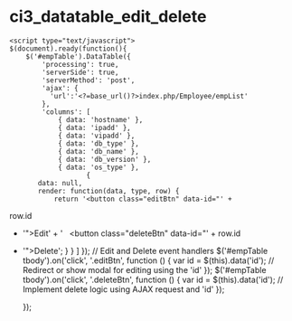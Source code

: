 # ci3_datatable_edit_delete

	<script type="text/javascript">
	$(document).ready(function(){
	   	$('#empTable').DataTable({
	      	'processing': true,
	      	'serverSide': true,
	      	'serverMethod': 'post',
	      	'ajax': {
	          'url':'<?=base_url()?>index.php/Employee/empList'
	      	},
	      	'columns': [
	         	{ data: 'hostname' },
	         	{ data: 'ipadd' },
	         	{ data: 'vipadd' },
	         	{ data: 'db_type' },
	         	{ data: 'db_name' },
	         	{ data: 'db_version' },
	         	{ data: 'os_type' },
					   {
           data: null,
           render: function(data, type, row) {
               return '<button class="editBtn" data-id="' +
row.id
+ '">Edit</button>' +
                      '&nbsp;&nbsp;&nbsp;<button class="deleteBtn" data-id="' +
row.id
+ '">Delete</button>';
           }
       }
   ]
});
// Edit and Delete event handlers
$('#empTable tbody').on('click', '.editBtn', function () {
   var id = $(this).data('id');
   // Redirect or show modal for editing using the 'id'
});
$('#empTable tbody').on('click', '.deleteBtn', function () {
   var id = $(this).data('id');
   // Implement delete logic using AJAX request and 'id'
});
		

		
	});

	</script>
